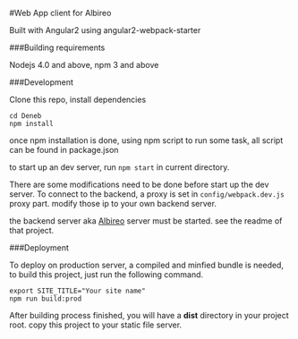 #Web App client for Albireo

Built with Angular2 using angular2-webpack-starter

###Building requirements

Nodejs 4.0 and above, npm 3 and above

###Development

Clone this repo, install dependencies
```shell
cd Deneb
npm install
```

once npm installation is done, using npm script to run some task, all script can be found in package.json

to start up an dev server, run `npm start` in current directory.

There are some modifications need to be done before start up the dev server.
To connect to the backend, a proxy is set in `config/webpack.dev.js` proxy part. modify those ip to your own backend server.

the backend server aka [Albireo](https://github.com/lordfriend/Albireo) server must be started. see the readme of that project.

###Deployment

To deploy on production server, a compiled and minfied bundle is needed, to build this project, just run the following command.

```shell
export SITE_TITLE="Your site name"
npm run build:prod
```

After building process finished, you will have a **dist** directory in your project root. copy this project to your static file server.
